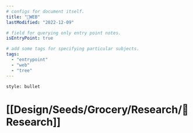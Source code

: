 ```yaml
---
# configs for document itself.
title: "🎉WEB"
lastModified: "2022-12-09"

# field for querying only entry point notes.
isEntryPoint: true

# add some tags for specifying particular subjects.
tags:
  - "entrypoint"
  - "web"
  - "tree"
---
```

```toc
style: bullet
```

# [[Design/Seeds/Grocery/Research/🎉Research]]
